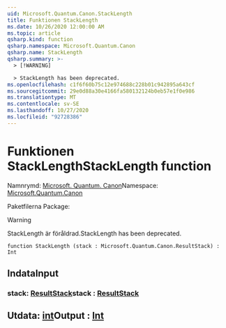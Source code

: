 ```yaml
---
uid: Microsoft.Quantum.Canon.StackLength
title: Funktionen StackLength
ms.date: 10/26/2020 12:00:00 AM
ms.topic: article
qsharp.kind: function
qsharp.namespace: Microsoft.Quantum.Canon
qsharp.name: StackLength
qsharp.summary: >-
  > [!WARNING]

  > StackLength has been deprecated.
ms.openlocfilehash: c1f6f60b75c12e974688c228b01c942895a643cf
ms.sourcegitcommit: 29e0d88a30e4166fa580132124b0eb57e1f0e986
ms.translationtype: MT
ms.contentlocale: sv-SE
ms.lasthandoff: 10/27/2020
ms.locfileid: "92728386"
---
```

# <a name="stacklength-function"></a><span data-ttu-id="87204-102">Funktionen StackLength</span><span class="sxs-lookup"><span data-stu-id="87204-102">StackLength function</span></span>

<span data-ttu-id="87204-103">Namnrymd: [Microsoft. Quantum. Canon](xref:Microsoft.Quantum.Canon)</span><span class="sxs-lookup"><span data-stu-id="87204-103">Namespace: [Microsoft.Quantum.Canon](xref:Microsoft.Quantum.Canon)</span></span>

<span data-ttu-id="87204-104">Paketfilerna [](https://nuget.org/packages/)</span><span class="sxs-lookup"><span data-stu-id="87204-104">Package: [](https://nuget.org/packages/)</span></span>


> [!WARNING]
> <span data-ttu-id="87204-105">StackLength är föråldrad.</span><span class="sxs-lookup"><span data-stu-id="87204-105">StackLength has been deprecated.</span></span>



```qsharp
function StackLength (stack : Microsoft.Quantum.Canon.ResultStack) : Int
```


## <a name="input"></a><span data-ttu-id="87204-106">Indata</span><span class="sxs-lookup"><span data-stu-id="87204-106">Input</span></span>

### <a name="stack--resultstack"></a><span data-ttu-id="87204-107">stack: [ResultStack](xref:Microsoft.Quantum.Canon.ResultStack)</span><span class="sxs-lookup"><span data-stu-id="87204-107">stack : [ResultStack](xref:Microsoft.Quantum.Canon.ResultStack)</span></span>





## <a name="output--int"></a><span data-ttu-id="87204-108">Utdata: [int](xref:microsoft.quantum.lang-ref.int)</span><span class="sxs-lookup"><span data-stu-id="87204-108">Output : [Int](xref:microsoft.quantum.lang-ref.int)</span></span>

